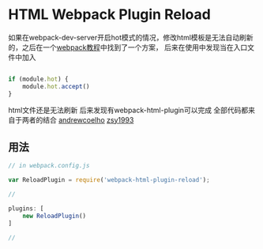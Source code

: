 # HTML Webpack Plugin Reload

如果在webpack-dev-server开启hot模式的情况，修改html模板是无法自动刷新的，之后在一个[webpack教程](https://github.com/AriaFallah/WebpackTutorial/tree/master/part1/html-reload)中找到了一个方案，
后来在使用中发现当在入口文件中加入

```javascript

if (module.hot) {
    module.hot.accept()
}

```
html文件还是无法刷新
后来发现有webpack-html-plugin可以完成
全部代码都来自于两者的结合
[andrewcoelho](https://github.com/andrewcoelho/reload-html-webpack-plugin)
[zsy1993](https://github.com/zsy1993/reload-template-webpack-plugin)
## 用法

```javascript
// in webpack.config.js

var ReloadPlugin = require('webpack-html-plugin-reload');

//

plugins: [
    new ReloadPlugin()
]

//


```